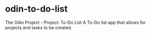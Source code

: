 # odin-to-do-list
The Odin Project - Project: To-Do List
A To-Do list app that allows for projects and tasks to be created.